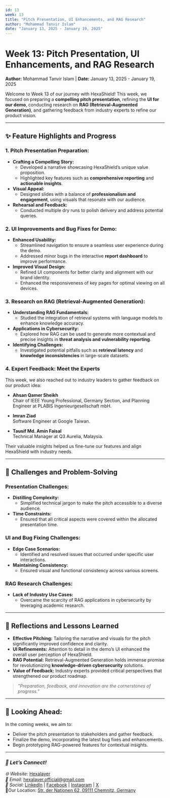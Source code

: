 ```yaml
---  
id: 13  
week: 13  
title: "Pitch Presentation, UI Enhancements, and RAG Research"  
author: "Mohammad Tanvir Islam"  
date: "January 13, 2025 - January 19, 2025"  
---  
```


# Week 13: Pitch Presentation, UI Enhancements, and RAG Research  

**Author:** Mohammad Tanvir Islam | **Date:** January 13, 2025 - January 19, 2025  

Welcome to Week 13 of our journey with HexaShield! This week, we focused on preparing a **compelling pitch presentation**, refining the **UI for our demo**, conducting research on **RAG (Retrieval-Augmented Generation)**, and gathering feedback from industry experts to refine our product vision.  

---  

## ✨ **Feature Highlights and Progress**  

### **1. Pitch Presentation Preparation:**  
- **Crafting a Compelling Story:**  
  - Developed a narrative showcasing HexaShield’s unique value proposition.  
  - Highlighted key features such as **comprehensive reporting** and **actionable insights**.  
- **Visual Appeal:**  
  - Designed slides with a balance of **professionalism and engagement**, using visuals that resonate with our audience.  
- **Rehearsal and Feedback:**  
  - Conducted multiple dry runs to polish delivery and address potential queries.  

### **2. UI Improvements and Bug Fixes for Demo:**  
- **Enhanced Usability:**  
  - Streamlined navigation to ensure a seamless user experience during the demo.  
  - Addressed minor bugs in the interactive **report dashboard** to improve performance.  
- **Improved Visual Design:**  
  - Refined UI components for better clarity and alignment with our brand identity.  
  - Enhanced the responsiveness of key pages for optimal viewing on all devices.  

### **3. Research on RAG (Retrieval-Augmented Generation):**  
- **Understanding RAG Fundamentals:**  
  - Studied the integration of retrieval systems with language models to enhance knowledge accuracy.  
- **Applications in Cybersecurity:**  
  - Explored how RAG can be used to generate more contextual and precise insights in **threat analysis and vulnerability reporting**.  
- **Identifying Challenges:**  
  - Investigated potential pitfalls such as **retrieval latency** and **knowledge inconsistencies** in large-scale datasets.  

### **4. Expert Feedback: Meet the Experts**  
This week, we also reached out to industry leaders to gather feedback on our product idea:  

- **Ahsan Qamer Sheikh**  
  Chair of IEEE Young Professional, Germany Section, and Planning Engineer at PLABIS Ingenieurgesellschaft mbH.  

- **Imran Ziad**  
  Software Engineer at Google Taiwan.  

- **Tausif Md. Amin Faisal**  
  Technical Manager at Q3 Aurelia, Malaysia.  

Their valuable insights helped us fine-tune our features and align HexaShield with industry needs.  

---  

## 🔧 **Challenges and Problem-Solving**  

### **Presentation Challenges:**  
- **Distilling Complexity:**  
  - Simplified technical jargon to make the pitch accessible to a diverse audience.  
- **Time Constraints:**  
  - Ensured that all critical aspects were covered within the allocated presentation time.  

### **UI and Bug Fixing Challenges:**  
- **Edge Case Scenarios:**  
  - Identified and resolved issues that occurred under specific user interactions.  
- **Maintaining Consistency:**  
  - Ensured visual and functional consistency across various screens.  

### **RAG Research Challenges:**  
- **Lack of Industry Use Cases:**  
  - Overcame the scarcity of RAG applications in cybersecurity by leveraging academic research.  

---  

## 🎉 **Reflections and Lessons Learned**  

- **Effective Pitching:** Tailoring the narrative and visuals for the pitch significantly improved confidence and clarity.  
- **UI Refinements:** Attention to detail in the demo’s UI enhanced the overall user perception of HexaShield.  
- **RAG Potential:** Retrieval-Augmented Generation holds immense promise for revolutionizing **knowledge-driven cybersecurity** solutions.  
- **Value of Feedback:** Industry experts provided critical perspectives that strengthened our product roadmap.  

> _"Preparation, feedback, and innovation are the cornerstones of progress."_  

---  

## 🚀 **Looking Ahead:**  

In the coming weeks, we aim to:  

- Deliver the pitch presentation to stakeholders and gather feedback.  
- Finalize the demo, incorporating the latest bug fixes and enhancements.  
- Begin prototyping RAG-powered features for contextual insights.  

---  

### _💬 Let’s Connect!_  

_🌐 Website:_ [Hexalayer](https://hexalayer.vercel.app/)  
_📧 Email:_ hexalayer.official@gmail.com  
_📱 Social:_ [LinkedIn](https://linkedin.com/company/hexalayer-ln) | [Facebook](https://www.facebook.com/profile.php?id=61568292851414) | [Instagram](https://instagram.com/hexalayer) | [X](https://x.com/hexalayer_x)  
📍Our Location: [Str. der Nationen 62, 09111 Chemnitz, Germany](https://www.google.com/maps?q=Str.+der+Nationen+62,+09111+Chemnitz,+Germany) 